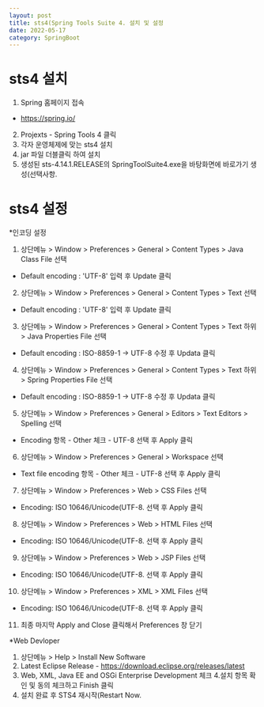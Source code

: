 ```yaml
---
layout: post
title: sts4(Spring Tools Suite 4. 설치 및 설정
date: 2022-05-17
category: SpringBoot
---
```

# sts4 설치
1. Spring 홈페이지 접속
 - https://spring.io/
2. Projexts - Spring Tools 4 클릭
3. 각자 운영체제에 맞는 sts4 설치
4. jar 파일 더블클릭 하여 설치
5. 생성된 sts-4.14.1.RELEASE의 SpringToolSuite4.exe을 바탕화면에 바로가기 생성(선택사항.

# sts4 설정
*인코딩 설정
 1. 상단메뉴 > Window > Preferences > General > Content Types > Java Class File 선택
  - Default encoding : 'UTF-8' 입력 후 Update 클릭

 2. 상단메뉴 > Window > Preferences > General > Content Types > Text 선택
  - Default encoding : 'UTF-8' 입력 후 Update 클릭

 3. 상단메뉴 > Window > Preferences > General > Content Types > Text 하위 > Java Properties File 선택
  - Default encoding : ISO-8859-1 → UTF-8 수정 후 Updata 클릭

 4. 상단메뉴 > Window > Preferences > General > Content Types > Text 하위 > Spring Properties File 선택
  - Default encoding : ISO-8859-1 → UTF-8 수정 후 Updata 클릭

 5. 상단메뉴 > Window > Preferences > General > Editors > Text Editors > Spelling 선택
  - Encoding 항목 - Other 체크 - UTF-8 선택 후 Apply 클릭

 6. 상단메뉴 > Window > Preferences > General > Workspace 선택
  - Text file encoding 항목 - Other 체크 - UTF-8 선택 후 Apply 클릭

 7. 상단메뉴 > Window > Preferences > Web > CSS Files 선택
  - Encoding: ISO 10646/Unicode(UTF-8. 선택 후 Apply 클릭

 8. 상단메뉴 > Window > Preferences > Web > HTML Files 선택
  - Encoding: ISO 10646/Unicode(UTF-8. 선택 후 Apply 클릭

 9. 상단메뉴 > Window > Preferences > Web > JSP Files 선택
  - Encoding: ISO 10646/Unicode(UTF-8. 선택 후 Apply 클릭

 10. 상단메뉴 > Window > Preferences > XML > XML Files 선택
  - Encoding: ISO 10646/Unicode(UTF-8. 선택 후 Apply 클릭

 11. 최종 마지막 Apply and Close 클릭해서 Preferences 창 닫기
 
*Web Devloper
 1. 상단메뉴 > Help > Install New Software
 2. Latest Eclipse Release - https://download.eclipse.org/releases/latest
 3. Web, XML, Java EE and OSGi Enterprise Development 체크
 4.설치 항목 확인 및 동의 체크하고 Finish 클릭
 5. 설치 완료 후 STS4 재시작(Restart Now.